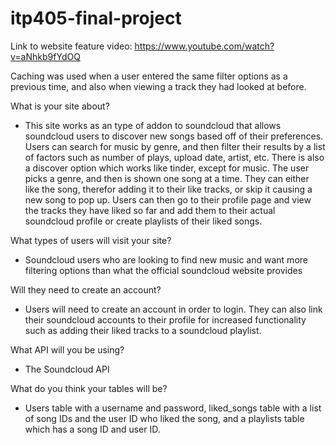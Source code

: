 # itp405-final-project

Link to website feature video: https://www.youtube.com/watch?v=aNhkb9fYdOQ

Caching was used when a user entered the same filter options as a previous time, and also when viewing a track they had looked at before.

What is your site about?
* This site works as an type of addon to soundcloud that allows soundcloud users to discover new songs based off of their preferences. Users can search for music by genre, and then filter their results by a list of factors such as number of plays, upload date, artist, etc.  There is also a discover option which works like tinder, except for music.  The user picks a genre, and then is shown one song at a time. They can either like the song, therefor adding it to their like tracks, or skip it causing a new song to pop up. Users can then go to their profile page and view the tracks they have liked so far and add them to their actual soundcloud profile or create playlists of their liked songs.

What types of users will visit your site?
* Soundcloud users who are looking to find new music and want more filtering options than what the official soundcloud website provides

Will they need to create an account?
* Users will need to create an account in order to login. They can also link their soundcloud accounts to their profile for increased functionality such as adding their liked tracks to a soundcloud playlist.

What API will you be using?
* The Soundcloud API

What do you think your tables will be?
* Users table with a username and password, liked_songs table with a list of song IDs and the user ID who liked the song, and a playlists table which has a song ID and user ID.
